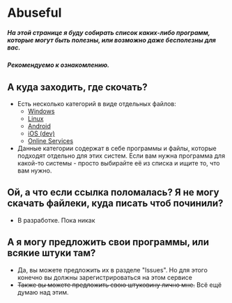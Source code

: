 # Abuseful 
##### На этой странице я буду собирать список каких-либо программ, которые могут быть полезны, или возможно даже бесполезны для вас.
##### Рекомендуемо к ознакомлению.

## А куда заходить, где скочать?
- Есть несколько категорий в виде отдельных файлов:
  - [Windows](/systems/windows.md)
  - [Linux](/systems/linux.md)
  - [Android](/systems/android.md)
  - [iOS (dev)](/systems/ios.md)
  - [Online Services](/systems/online.md)
- Данные категории содержат в себе программы и файлы, которые подходят отдельно для этих систем. Если вам нужна программа для какой-то системы - просто выбирайте её из списка и ищите то, что вам нужно.

## Ой, а что если ссылка поломалась? Я не могу скачать файлеки, куда писать чтоб починили?
- В разработке. Пока никак

## А я могу предложить свои программы, или всякие штуки там?
- Да, вы можете предложить их в разделе "Issues". Но для этого конечно вы должны зарегистрироваться на этом сервисе
- ~~Также вы можете предложить свою штуковину лично мне.~~ Всё ещё думаю над этим.

